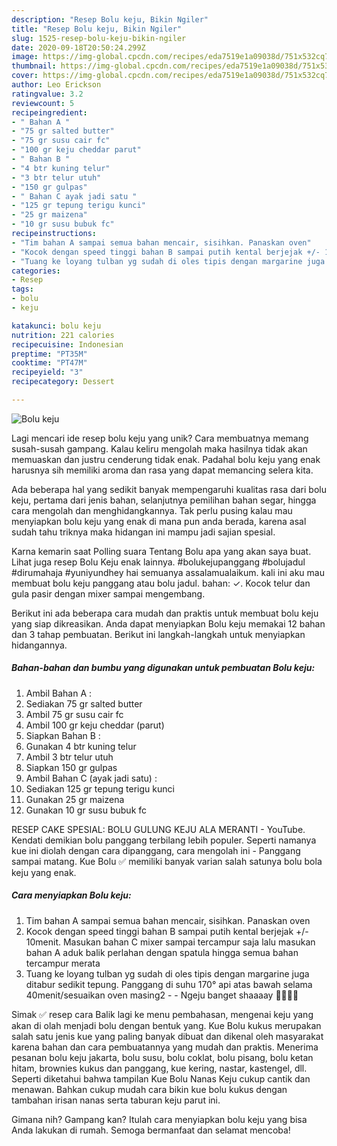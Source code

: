 ```yaml
---
description: "Resep Bolu keju, Bikin Ngiler"
title: "Resep Bolu keju, Bikin Ngiler"
slug: 1525-resep-bolu-keju-bikin-ngiler
date: 2020-09-18T20:50:24.299Z
image: https://img-global.cpcdn.com/recipes/eda7519e1a09038d/751x532cq70/bolu-keju-foto-resep-utama.jpg
thumbnail: https://img-global.cpcdn.com/recipes/eda7519e1a09038d/751x532cq70/bolu-keju-foto-resep-utama.jpg
cover: https://img-global.cpcdn.com/recipes/eda7519e1a09038d/751x532cq70/bolu-keju-foto-resep-utama.jpg
author: Leo Erickson
ratingvalue: 3.2
reviewcount: 5
recipeingredient:
- " Bahan A "
- "75 gr salted butter"
- "75 gr susu cair fc"
- "100 gr keju cheddar parut"
- " Bahan B "
- "4 btr kuning telur"
- "3 btr telur utuh"
- "150 gr gulpas"
- " Bahan C ayak jadi satu "
- "125 gr tepung terigu kunci"
- "25 gr maizena"
- "10 gr susu bubuk fc"
recipeinstructions:
- "Tim bahan A sampai semua bahan mencair, sisihkan. Panaskan oven"
- "Kocok dengan speed tinggi bahan B sampai putih kental berjejak +/- 10menit. Masukan bahan C mixer sampai tercampur saja lalu masukan bahan A aduk balik perlahan dengan spatula hingga semua bahan tercampur merata"
- "Tuang ke loyang tulban yg sudah di oles tipis dengan margarine juga ditabur sedikit tepung. Panggang di suhu 170° api atas bawah selama 40menit/sesuaikan oven masing2  Ngeju banget shaaaay 🧀🧀🧀😋"
categories:
- Resep
tags:
- bolu
- keju

katakunci: bolu keju 
nutrition: 221 calories
recipecuisine: Indonesian
preptime: "PT35M"
cooktime: "PT47M"
recipeyield: "3"
recipecategory: Dessert

---
```



![Bolu keju](https://img-global.cpcdn.com/recipes/eda7519e1a09038d/751x532cq70/bolu-keju-foto-resep-utama.jpg)

Lagi mencari ide resep bolu keju yang unik? Cara membuatnya memang susah-susah gampang. Kalau keliru mengolah maka hasilnya tidak akan memuaskan dan justru cenderung tidak enak. Padahal bolu keju yang enak harusnya sih memiliki aroma dan rasa yang dapat memancing selera kita.

Ada beberapa hal yang sedikit banyak mempengaruhi kualitas rasa dari bolu keju, pertama dari jenis bahan, selanjutnya pemilihan bahan segar, hingga cara mengolah dan menghidangkannya. Tak perlu pusing kalau mau menyiapkan bolu keju yang enak di mana pun anda berada, karena asal sudah tahu triknya maka hidangan ini mampu jadi sajian spesial.

Karna kemarin saat Polling suara Tentang Bolu apa yang akan saya buat. Lihat juga resep Bolu Keju enak lainnya. #bolukejupanggang #bolujadul #dirumahaja #yuniyundhey hai semuanya assalamualaikum. kali ini aku mau membuat bolu keju panggang atau bolu jadul. bahan: ✓. Kocok telur dan gula pasir dengan mixer sampai mengembang.


Berikut ini ada beberapa cara mudah dan praktis untuk membuat bolu keju yang siap dikreasikan. Anda dapat menyiapkan Bolu keju memakai 12 bahan dan 3 tahap pembuatan. Berikut ini langkah-langkah untuk menyiapkan hidangannya.

<!--inarticleads1-->

##### Bahan-bahan dan bumbu yang digunakan untuk pembuatan Bolu keju:

1. Ambil  Bahan A :
1. Sediakan 75 gr salted butter
1. Ambil 75 gr susu cair fc
1. Ambil 100 gr keju cheddar (parut)
1. Siapkan  Bahan B :
1. Gunakan 4 btr kuning telur
1. Ambil 3 btr telur utuh
1. Siapkan 150 gr gulpas
1. Ambil  Bahan C (ayak jadi satu) :
1. Sediakan 125 gr tepung terigu kunci
1. Gunakan 25 gr maizena
1. Gunakan 10 gr susu bubuk fc


RESEP CAKE SPESIAL: BOLU GULUNG KEJU ALA MERANTI - YouTube. Kendati demikian bolu panggang terbilang lebih populer. Seperti namanya kue ini diolah dengan cara dipanggang, cara mengolah ini - Panggang sampai matang. Kue Bolu ✅ memiliki banyak varian salah satunya bolu bola keju yang enak. 

<!--inarticleads2-->

##### Cara menyiapkan Bolu keju:

1. Tim bahan A sampai semua bahan mencair, sisihkan. Panaskan oven
1. Kocok dengan speed tinggi bahan B sampai putih kental berjejak +/- 10menit. Masukan bahan C mixer sampai tercampur saja lalu masukan bahan A aduk balik perlahan dengan spatula hingga semua bahan tercampur merata
1. Tuang ke loyang tulban yg sudah di oles tipis dengan margarine juga ditabur sedikit tepung. Panggang di suhu 170° api atas bawah selama 40menit/sesuaikan oven masing2 -  - Ngeju banget shaaaay 🧀🧀🧀😋


Simak ✅ resep cara Balik lagi ke menu pembahasan, mengenai keju yang akan di olah menjadi bolu dengan bentuk yang. Kue Bolu kukus merupakan salah satu jenis kue yang paling banyak dibuat dan dikenal oleh masyarakat karena bahan dan cara pembuatannya yang mudah dan praktis. Menerima pesanan bolu keju jakarta, bolu susu, bolu coklat, bolu pisang, bolu ketan hitam, brownies kukus dan panggang, kue kering, nastar, kastengel, dll. Seperti diketahui bahwa tampilan Kue Bolu Nanas Keju cukup cantik dan menawan. Bahkan cukup mudah cara bikin kue bolu kukus dengan tambahan irisan nanas serta taburan keju parut ini. 

Gimana nih? Gampang kan? Itulah cara menyiapkan bolu keju yang bisa Anda lakukan di rumah. Semoga bermanfaat dan selamat mencoba!
